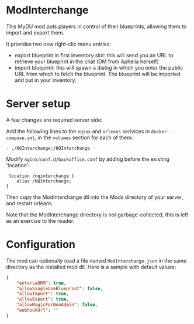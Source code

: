 # ModInterchange

This MyDU mod puts players in control of their blueprints, allowing them to
import and export them.

It provides two new right-clic menu entries:

- export blueprint in first inventory slot: this will send you an URL to
retrieve your blueprint in the chat (DM from Aphelia herself)
- import blueprint: this will spawn a dialog in which you enter the public URL
from which to fetch the blueprint. The blueprint will be imported and put in
your inventory.


# Server setup

A few changes are required server side:

Add the following lines to the `nginx` and `orleans` serivices in `docker-compose.yml`,
in the `volumes` section for each of them:

    - ./NQInterchange:/NQInterchange

Modify `nginx/conf.d/backoffice.conf` by adding before the existing 'location':

     location /nqinterchange {
        alias /NQInterchange;
    }

Then copy the ModInterchange dll into the Mods directory of your server, and
restart orleans.

Note that the ModInterchange directory is not garbage-collected, this is left
as an exercise to the reader.

# Configuration

The mod can optionally read a file named `ModInterchange.json` in the same
directory as the installed mod dll. Here is a sample with default values:

```json
{
    "enforceDRM": true,
    "allowSingleUseBlueprint": false,
    "allowImport": true,
    "allowExport": true,
    "allowMagicForNonAdmin": false,
    "webhookUrl": ""
}
```
